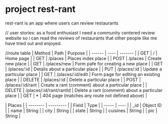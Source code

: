 # project rest-rant

rest-rant is an app where users can review restaurants

// user stories:
as a food enthusiast I need a community centered review website so i can read the reviews of restaurants that other people like me have tried out and enjoyed.

//route table
| Method | Path | Purpose |
| ------ | ---- | ------- |
| GET | / | Home page |
| GET | /places | Places index place |
| POST | /places | Create new place |
| GET | /places/new | Form pafe for creating a new place |
| GET | /places/:id | Details about a particular place |
| PUT | /places/:id | Update a particular place |
| GET | /places/:id/edit | Form page for editing an existing place |
| DELETE | /places/:id | Delete a particular place |
| POST | /places/:id/rant | Create a rant (comment) about a particular place |
| DELETE | /places/:id/rant/rantId | Delete a rant (comment) about a particular place |
| GET | \* | 404 page (matches any route not defined above) |

| Places   |
| -------- | --------- |
| Field    | Type      |
| -----    | ----      |
| \_id     | Object ID |
| name     | String    |
| city     | String    |
| state    | String    |
| cuisines | String    |
| pic      | String    |
